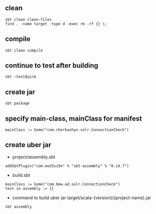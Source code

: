 ## clean 
```
sbt clean clean-files
find . -name target -type d -exec rm -rf {} \;
```

## compile
```
sbt clean compile
```

## continue to test after building
```
sbt ~testQuick
```

## create jar
```
sbt package
```

## specify main-class, mainClass for manifest
```
mainClass := Some("com.cherkashyn.solr.ConnectionCheck")
```

## create uber jar
* project/assembly.sbt
```
addSbtPlugin("com.eed3si9n" % "sbt-assembly" % "0.14.7")
```
* build.sbt
```
mainClass := Some("com.bmw.ad.solr.ConnectionCheck")
test in assembly := {}
```
* command to build uber jar target/scala-{version}/{project-name}.jar
```
sbt assembly
```
